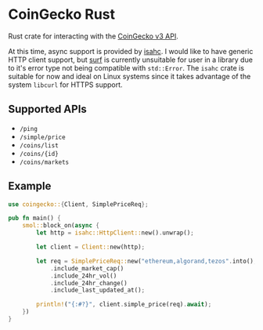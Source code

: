 
# CoinGecko Rust

Rust crate for interacting with the [CoinGecko v3 API](https://www.coingecko.com/en/api).

At this time, async support is provided by [isahc](https://lib.rs/crates/isahc). I would like to have generic HTTP client support, but [surf](https://lib.rs/crates/surf) is currently unsuitable for user in a library due to it's error type not being compatible with `std::Error`. The `isahc` crate is suitable for now and ideal on Linux systems since it takes advantage of the system `libcurl` for HTTPS support.

## Supported APIs

- `/ping`
- `/simple/price`
- `/coins/list`
- `/coins/{id}`
- `/coins/markets`

## Example

```rust
use coingecko::{Client, SimplePriceReq};

pub fn main() {
    smol::block_on(async {
        let http = isahc::HttpClient::new().unwrap();

        let client = Client::new(http);

        let req = SimplePriceReq::new("ethereum,algorand,tezos".into(), "usd".into())
            .include_market_cap()
            .include_24hr_vol()
            .include_24hr_change()
            .include_last_updated_at();

        println!("{:#?}", client.simple_price(req).await);
    })
}
```

```rust
